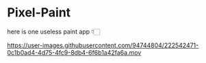# Pixel-Paint
 
 here is one useless paint app 👇🏻

https://user-images.githubusercontent.com/94744804/222542471-0c1b0ad4-4d75-4fc9-8db4-6f6b1a42fa6a.mov



